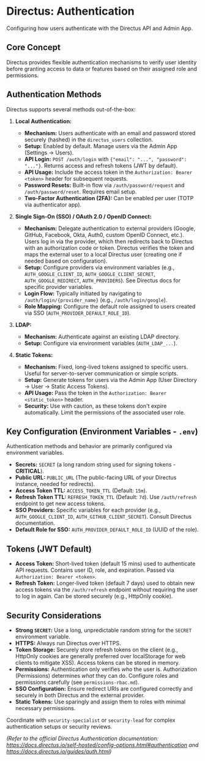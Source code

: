 # Directus: Authentication

Configuring how users authenticate with the Directus API and Admin App.

## Core Concept

Directus provides flexible authentication mechanisms to verify user identity before granting access to data or features based on their assigned role and permissions.

## Authentication Methods

Directus supports several methods out-of-the-box:

1.  **Local Authentication:**
    *   **Mechanism:** Users authenticate with an email and password stored securely (hashed) in the `directus_users` collection.
    *   **Setup:** Enabled by default. Manage users via the Admin App (Settings -> Users).
    *   **API Login:** `POST /auth/login` with `{"email": "...", "password": "..."}`. Returns access and refresh tokens (JWT by default).
    *   **API Usage:** Include the access token in the `Authorization: Bearer <token>` header for subsequent requests.
    *   **Password Resets:** Built-in flow via `/auth/password/request` and `/auth/password/reset`. Requires email setup.
    *   **Two-Factor Authentication (2FA):** Can be enabled per user (TOTP via authenticator app).

2.  **Single Sign-On (SSO) / OAuth 2.0 / OpenID Connect:**
    *   **Mechanism:** Delegate authentication to external providers (Google, GitHub, Facebook, Okta, Auth0, custom OpenID Connect, etc.). Users log in via the provider, which then redirects back to Directus with an authorization code or token. Directus verifies the token and maps the external user to a local Directus user (creating one if needed based on configuration).
    *   **Setup:** Configure providers via environment variables (e.g., `AUTH_GOOGLE_CLIENT_ID`, `AUTH_GOOGLE_CLIENT_SECRET`, `AUTH_GOOGLE_REDIRECT`, `AUTH_PROVIDERS`). See Directus docs for specific provider variables.
    *   **Login Flow:** Typically initiated by navigating to `/auth/login/{provider_name}` (e.g., `/auth/login/google`).
    *   **Role Mapping:** Configure the default role assigned to users created via SSO (`AUTH_PROVIDER_DEFAULT_ROLE_ID`).

3.  **LDAP:**
    *   **Mechanism:** Authenticate against an existing LDAP directory.
    *   **Setup:** Configure via environment variables (`AUTH_LDAP_...`).

4.  **Static Tokens:**
    *   **Mechanism:** Fixed, long-lived tokens assigned to specific users. Useful for server-to-server communication or simple scripts.
    *   **Setup:** Generate tokens for users via the Admin App (User Directory -> User -> Static Access Tokens).
    *   **API Usage:** Pass the token in the `Authorization: Bearer <static_token>` header.
    *   **Security:** Use with caution, as these tokens don't expire automatically. Limit the permissions of the associated user role.

## Key Configuration (Environment Variables - `.env`)

Authentication methods and behavior are primarily configured via environment variables.

*   **Secrets:** `SECRET` (a long random string used for signing tokens - **CRITICAL**).
*   **Public URL:** `PUBLIC_URL` (The public-facing URL of your Directus instance, needed for redirects).
*   **Access Token TTL:** `ACCESS_TOKEN_TTL` (Default: `15m`).
*   **Refresh Token TTL:** `REFRESH_TOKEN_TTL` (Default: `7d`). Use `/auth/refresh` endpoint to get new access tokens.
*   **SSO Providers:** Specific variables for each provider (e.g., `AUTH_GOOGLE_CLIENT_ID`, `AUTH_GITHUB_CLIENT_SECRET`). Consult Directus documentation.
*   **Default Role for SSO:** `AUTH_PROVIDER_DEFAULT_ROLE_ID` (UUID of the role).

## Tokens (JWT Default)

*   **Access Token:** Short-lived token (default 15 mins) used to authenticate API requests. Contains user ID, role, and expiration. Passed via `Authorization: Bearer <token>`.
*   **Refresh Token:** Longer-lived token (default 7 days) used to obtain new access tokens via the `/auth/refresh` endpoint without requiring the user to log in again. Can be stored securely (e.g., HttpOnly cookie).

## Security Considerations

*   **Strong `SECRET`:** Use a long, unpredictable random string for the `SECRET` environment variable.
*   **HTTPS:** Always run Directus over HTTPS.
*   **Token Storage:** Securely store refresh tokens on the client (e.g., HttpOnly cookies are generally preferred over localStorage for web clients to mitigate XSS). Access tokens can be stored in memory.
*   **Permissions:** Authentication only verifies *who* the user is. Authorization (Permissions) determines *what* they can do. Configure roles and permissions carefully (see `permissions-rbac.md`).
*   **SSO Configuration:** Ensure redirect URIs are configured correctly and securely in both Directus and the external provider.
*   **Static Tokens:** Use sparingly and assign them to roles with minimal necessary permissions.

Coordinate with `security-specialist` or `security-lead` for complex authentication setups or security reviews.

*(Refer to the official Directus Authentication documentation: https://docs.directus.io/self-hosted/config-options.html#authentication and https://docs.directus.io/guides/auth.html)*